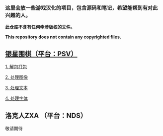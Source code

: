 ### 这里会放一些游戏汉化的项目，包含源码和笔记，希望能帮到有对此兴趣的人。

**此仓库不含有任何牵涉版权的文件。**

**This repository does not contain any copyrighted files.**

## [银星围棋（平台：PSV）](Ginsei%20Igo%20Next%20Generation)

[1. 解包打包](notes/Ginsei%20Igo%20Next%20Generation/chapter_1.md)

[2. 处理图像](notes/Ginsei%20Igo%20Next%20Generation/chapter_2.md)

[3. 处理文本](notes/Ginsei%20Igo%20Next%20Generation/chapter_3.md)

[4. 处理字体](notes/Ginsei%20Igo%20Next%20Generation/chapter_3.md)

## 洛克人ZXA （平台：NDS）
敬请期待
